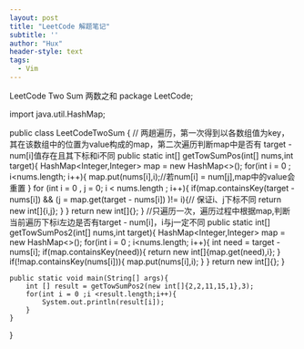 ```yaml
---
layout: post
title: "LeetCode 解题笔记"
subtitle: ''
author: "Hux"
header-style: text
tags:
  - Vim
---
```


LeetCode Two Sum 两数之和
package LeetCode;

import java.util.HashMap;

public class LeetCodeTwoSum {
    // 两趟遍历，第一次得到以各数组值为key，其在该数组中的位置为value构成的map，第二次遍历判断map中是否有 target - num[i]值存在且其下标和i不同
    public static int[] getTowSumPos(int[] nums,int target){
            HashMap<Integer,Integer> map = new HashMap<>();
            for(int i = 0 ; i<nums.length; i++){
                map.put(nums[i],i);//若num[i] = num[j],map中的value会重置
            }
            for (int i = 0 , j = 0; i < nums.length ; i++){
                if(map.containsKey(target -nums[i]) &&  (j = map.get(target - nums[i]) )!= i){// 保证i、j下标不同
                     return new int[]{i,j};
                }
            }
            return new int[]{};
        }
    //只遍历一次，遍历过程中根据map,判断当前遍历下标i左边是否有target - num[i]，i与j一定不同
    public static int[] getTowSumPos2(int[] nums,int target){
        HashMap<Integer,Integer> map = new HashMap<>();
        for(int i = 0 ; i<nums.length; i++){
            int need = target - nums[i];
            if(map.containsKey(need)){
                return new int[]{map.get(need),i};
            }
            if(!map.containsKey(nums[i])){
                map.put(nums[i],i);
            }
        }
        return new int[]{};
    }

    public static void main(String[] args){
        int [] result = getTowSumPos2(new int[]{2,2,11,15,1},3);
        for(int i = 0 ;i <result.length;i++){
            System.out.println(result[i]);
        }
    }
}

